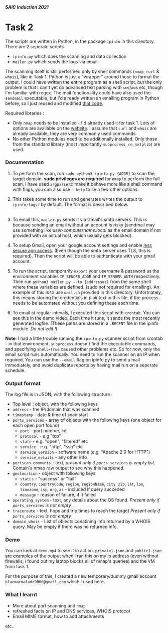 ##### SAIC Induction 2021
# Task 2

The scripts are written in Python, in the package `ipinfo` in this directory. There are 2 seperate scripts -
- `ipinfo.py` which does the scanning and data collection
- `mailer.py` which sends the logs via email.

The scanning itself is still performed only by shell commands (`nmap`, `curl` & `whois`), like in Task 1. Python is just a "wrapper" around those to format the output. I could have written the entire program as a shell script, but the only problem is that I can't yet do advanced text parsing with `sed`/`awk` etc, though I'm familiar with regex. The mail functionality could have also used the `sendmail` executable, but I'd already written an emailing program in Python before, so I just reused and modified [that code](https://github.com/gd-codes/email).

Required libraries :
+ Only `nmap` needs to be installed - I'd already used it for task 1. Lots of options are available on the [website](https://nmap.org/download.html). I assume that `curl` and `whois` are already available, they are very commonly used commands.
+ No other Python modules need to be additionally installed. Only those from the standard library (most importantly `subprocess`, `re`, `smtplib`) are used.

### Documentation

1. To perform the scan, run `sudo python3 ipinfo.py {ADDR}` to scan the target domain. **sudo privileges are required** for `nmap` to perform the full scan. I have used `argparse` to make it behave more like a shell command with flags, you can also use `--help` to se a few other options.
2. This takes some time to run and generates writes the output to `ipinfo/logs/` by default. The format is described below. <br/><br/>

3. To email this, `mailer.py` sends it via Gmail's smtp servers. This is because sending an email without an account is risky (sendmail may use something like *user-computername.local* as the email domain if not provided with an actual host, which usually gets blocked).
4. To setup Gmail, open your google account settings and enable [less secure app access](https://myaccount.google.com/intro/security). (Even though the smtp server uses TLS, this is required). Then the script will be able to authenticate with your gmail account.
5. To run the script, temporarily `export` your username & password as the environment variables `IP_SENDER_ADDR` and `IP_SENDER_AUTH` respectively. Then run `python3 mailer.py --to {addresses}` from the same shell where these variables are defined. (sudo not required for emailing). An example of this is to use `mail.sh` provided in this directory. Unfortnately, this means storing the credentials in plaintext in this file, if the process needs to be automated without you defining these each time.
6. To email at regular intevals, I executed this script with `crontab`. You can see this in the demo video. Each time it runs, it sends the most recently generated logfile. (These paths are stored in a `.RECENT` file in the ipinfo module. *Do not edit !*)

**Note**: I had a little trouble running the `ipinfo.py` scanner script from crontab - in that environment, `subprocess` doesn't find the executable commands, and specifying `shell=True` caused other problems etc. So for now, only the email script runs automatically. You need to run the scanner on an IP when required. You can use the `--email` flag on ipinfo\.py to send a mail immediately, and avoid duplicate reports by having mail run on a seperate schedule.


### Output format
The log file is in JSON, with the following structure :
- Top level : object, with the following keys
- `address` - the IP/domain that was scanned
- `timestamp` - date & time of scan start
- `ports_services` - array of objects with the following keys (one object for each open port found)
    + `port` - port number, int
    + `protocol` - e.g "tcp"
    + `state` - e.g. "open", "filtered" etc
    + `service` - e.g. "http", "ssh" etc
    + `service_version` - software name (e.g. "Apache 2.0 for HTTP")
    + `service_details` - any other info
- `portscan_comments` - text, *present only if `ports_services` is empty list*. Contain's nmap raw output to see why this happened.
- `geolocation` - object with following keys
    + `status` - "success" or "fail"
    + `country`, `countryCode`, `region`, `regionName`, `city`, `zip`, `lat`, `lon`, `timezone`, `isp`, `org`, `as` - included if query succeded
    + `message` - reason of failure, if it failed
- `operating_system` - text, any details about the OS found. *Present only if `ports_services` is not empty*
- `traceroute` - text, hops and trip times to reach the target *Present only if `ports_services` is not empty*
- `domain_whois` - List of objects conatining info returned by a WHOIS query. May be empty if there was no returned info.

### Demo
You can look at `demo.mp4` to see it in action. `private1.json` and `public1.json` are examples of the output when i ran this on my ip address (even without firewalls, i found out my laptop blocks all of nmap's queries) and the VM from task 1.

For the purpose of this, I created a new temporary/dummy gmail account `bluemarmalade9000@gmail.com` which i used here.

### What I learnt
- More about port scanning and `nmap`
- refreshed facts on IP and DNS services, WHOIS protocol
- Email MIME format, how to add attachments

etc..

